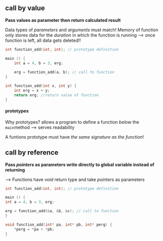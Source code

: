 ## call by value
**Pass values as parameter
then return calculated result**

Data types of _parameters_ and _arguments_ must match!
Memory of function only stores data for the _duration_ in which the function is running
	--> once function is left, all data gets deleted!!

```c
int function_add(int, int); // prototype definition

main () {
	int a = 4, b = 3, erg;
	
	erg = function_add(a, b); // call to function
}

int function_add(int x, int y) {
	int erg = x + y;
	return erg; //return value of function
}
```

#### prototypes
Why prototypes?
	allows a program to define a function _below_  the `main`method
	--> serves readability
	
A funtions prototype must have _the same signature as the function_!



## call by reference
**Pass _pointers_ as parameters
write directly to global variable instead of returning**

--> Functions have _void_ return type and take _pointers_ as parameters

```c
int function_add(int, int); // prototype definition

main () {
int a = 4, b = 3, erg;

erg = function_add(&a, &b, &c); // call to function
}

void function_add(int* pa, int* pb, int* perg) {
	*perg = *pa + *pb;
}
```

